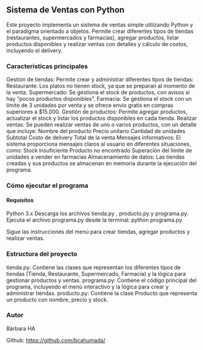 ## Sistema de Ventas con Python
Este proyecto implementa un sistema de ventas simple utilizando Python y el paradigma orientado a objetos. Permite crear diferentes tipos de tiendas (restaurantes, supermercados y farmacias), agregar productos, listar productos disponibles y realizar ventas con detalles y cálculo de costos, incluyendo el delivery.

### Características principales
Gestión de tiendas: Permite crear y administrar diferentes tipos de tiendas:
Restaurante: Los platos no tienen stock, ya que se preparan al momento de la venta.
Supermercado: Se gestiona el stock de productos, con avisos si hay "pocos productos disponibles".
Farmacia: Se gestiona el stock con un límite de 3 unidades por venta y se ofrece envío gratis en compras superiores a $15.000.
Gestión de productos: Permite agregar productos, actualizar el stock y listar los productos disponibles en cada tienda.
Realizar ventas: Se pueden realizar ventas de uno o varios productos, con un detalle que incluye:
Nombre del producto
Precio unitario
Cantidad de unidades
Subtotal
Costo de delivery
Total de la venta
Mensajes informativos: El sistema proporciona mensajes claros al usuario en diferentes situaciones, como:
Stock insuficiente
Producto no encontrado
Superación del límite de unidades a vender en farmacias
Almacenamiento de datos: Las tiendas creadas y sus productos se almacenan en memoria durante la ejecución del programa.

### Cómo ejecutar el programa
#### Requisitos
Python 3.x 
Descarga los archivos tienda.py , producto.py y programa.py.
Ejecuta el archivo programa.py desde la terminal: python programa.py

Sigue las instrucciones del menú para crear tiendas, agregar productos y realizar ventas.

### Estructura del proyecto
tienda.py: Contiene las clases que representan los diferentes tipos de tiendas (Tienda, Restaurante, Supermercado, Farmacia) y la lógica para gestionar productos y ventas.
programa.py: Contiene el código principal del programa, incluyendo el menú interactivo y la lógica para crear y administrar tiendas.
producto.py: Contiene la clase Producto que representa un producto con nombre, precio y stock.



### Autor

Bárbara HA

Github: https://github.com/bcahumada/